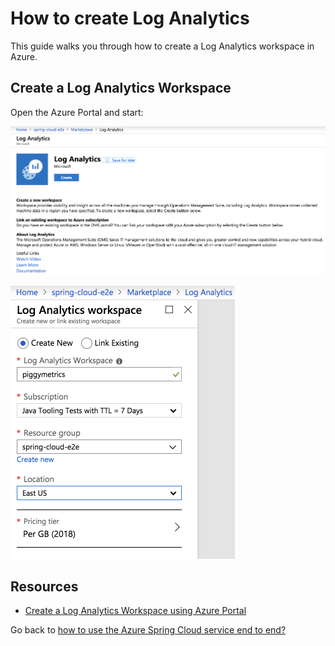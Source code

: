 # How to create Log Analytics

This guide walks you through how to create a Log Analytics workspace
in Azure.

## Create a Log Analytics Workspace

Open the Azure Portal and start:

![](../media/create-log-analytics-workspace-01.jpg)

![](../media/create-log-analytics-workspace-02.jpg)

## Resources

- [Create a Log Analytics Workspace using Azure Portal](https://docs.microsoft.com/en-us/azure/azure-monitor/learn/quick-create-workspace)

Go back to [how to use the Azure Spring Cloud service end to end?](https://github.com/azure-samples/azure-spring-cloud)